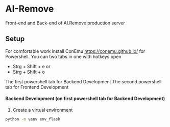# AI-Remove
Front-end and Back-end of AI.Remove production server
## Setup
For comfortable work install ConEmu https://conemu.github.io/ for Powershell. You can two tabs in one with hotkeys open 
-   Strg + Shift + e
    or
-   Strg + Shift + o
   
The first powershell tab for Backend Development
The second powershell tab for Frontend Development

#### Backend Development (on first powershell tab for Backend Development)
1. Create a virtual environment
```sh
python -m venv env_flask
```
